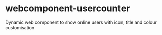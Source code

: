 # webcomponent-usercounter
Dynamic web component to show online users with icon, title and colour customisation
